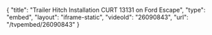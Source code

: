 {
    "title": "Trailer Hitch Installation CURT 13131 on Ford Escape",
    "type": "embed",
    "layout": "iframe-static",
    "videoId": "26090843",
    "url": "\/tvpembed\/26090843"
}
